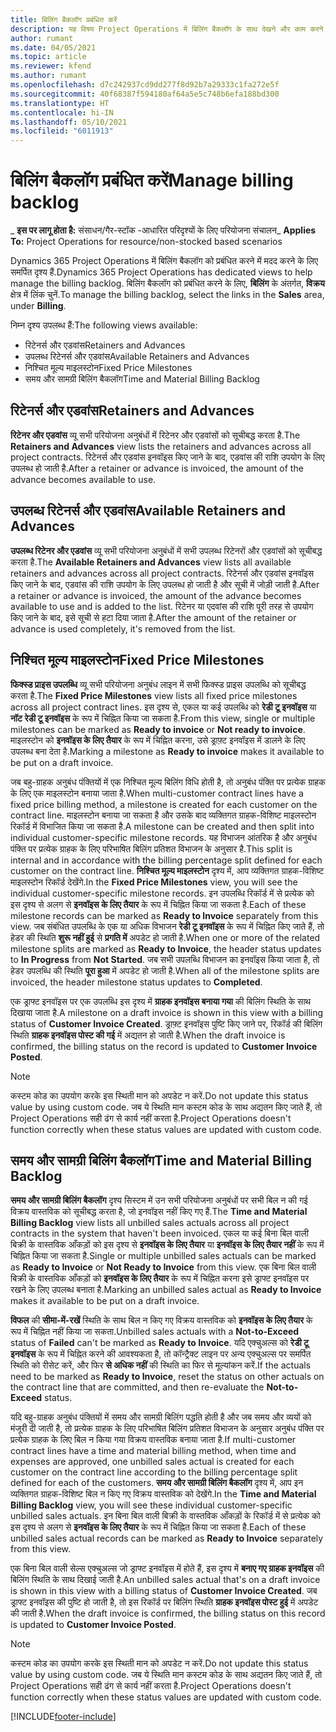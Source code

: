 ```yaml
---
title: बिलिंग बैकलॉग प्रबंधित करें
description: यह विषय Project Operations में बिलिंग बैकलॉग के साथ देखने और काम करने के तरीके के बारे में जानकारी प्रदान करता है.
author: rumant
ms.date: 04/05/2021
ms.topic: article
ms.reviewer: kfend
ms.author: rumant
ms.openlocfilehash: d7c242937cd9dd277f8d92b7a29333c1fa272e5f
ms.sourcegitcommit: 40f68387f594180af64a5e5c748b6efa188bd300
ms.translationtype: HT
ms.contentlocale: hi-IN
ms.lasthandoff: 05/10/2021
ms.locfileid: "6011913"
---
```

# <a name="manage-billing-backlog"></a><span data-ttu-id="bcca6-103">बिलिंग बैकलॉग प्रबंधित करें</span><span class="sxs-lookup"><span data-stu-id="bcca6-103">Manage billing backlog</span></span>

<span data-ttu-id="bcca6-104">_ **इस पर लागू होता है:** संसाधन/गैर-स्टॉक -आधारित परिदृश्यों के लिए परियोजना संचालन</span><span class="sxs-lookup"><span data-stu-id="bcca6-104">_ **Applies To:** Project Operations for resource/non-stocked based scenarios</span></span>

<span data-ttu-id="bcca6-105">Dynamics 365 Project Operations में बिलिंग बैकलॉग को प्रबंधित करने में मदद करने के लिए समर्पित दृश्य हैं.</span><span class="sxs-lookup"><span data-stu-id="bcca6-105">Dynamics 365 Project Operations has dedicated views to help manage the billing backlog.</span></span> <span data-ttu-id="bcca6-106">बिलिंग बैकलॉग को प्रबंधित करने के लिए, **बिलिंग** के अंतर्गत, **विक्रय** क्षेत्र में लिंक चुनें.</span><span class="sxs-lookup"><span data-stu-id="bcca6-106">To manage the billing backlog, select the links in the **Sales** area, under **Billing**.</span></span> 

<span data-ttu-id="bcca6-107">निम्न दृश्य उपलब्ध हैं:</span><span class="sxs-lookup"><span data-stu-id="bcca6-107">The following views available:</span></span>

- <span data-ttu-id="bcca6-108">रिटेनर्स और एडवांस</span><span class="sxs-lookup"><span data-stu-id="bcca6-108">Retainers and Advances</span></span>
- <span data-ttu-id="bcca6-109">उपलब्ध रिटेनर्स और एडवांस</span><span class="sxs-lookup"><span data-stu-id="bcca6-109">Available Retainers and Advances</span></span>
- <span data-ttu-id="bcca6-110">निश्चित मूल्य माइलस्टोन</span><span class="sxs-lookup"><span data-stu-id="bcca6-110">Fixed Price Milestones</span></span>
- <span data-ttu-id="bcca6-111">समय और सामग्री बिलिंग बैकलॉग</span><span class="sxs-lookup"><span data-stu-id="bcca6-111">Time and Material Billing Backlog</span></span>

## <a name="retainers-and-advances"></a><span data-ttu-id="bcca6-112">रिटेनर्स और एडवांस</span><span class="sxs-lookup"><span data-stu-id="bcca6-112">Retainers and Advances</span></span>

<span data-ttu-id="bcca6-113">**रिटेनर और एडवांस** व्यू सभी परियोजना अनुबंधों में रिटेनर और एडवांसों को सूचीबद्ध करता है.</span><span class="sxs-lookup"><span data-stu-id="bcca6-113">The **Retainers and Advances** view lists the retainers and advances across all project contracts.</span></span> <span data-ttu-id="bcca6-114">रिटेनर्स और एडवांस इनवॉइस किए जाने के बाद, एडवांस की राशि उपयोग के लिए उपलब्ध हो जाती है.</span><span class="sxs-lookup"><span data-stu-id="bcca6-114">After a retainer or advance is invoiced, the amount of the advance becomes available to use.</span></span>

## <a name="available-retainers-and-advances"></a><span data-ttu-id="bcca6-115">उपलब्ध रिटेनर्स और एडवांस</span><span class="sxs-lookup"><span data-stu-id="bcca6-115">Available Retainers and Advances</span></span>

<span data-ttu-id="bcca6-116">**उपलब्ध रिटेनर और एडवांस** व्यू सभी परियोजना अनुबंधों में सभी उपलब्ध रिटेनरों और एडवांसों को सूचीबद्ध करता है.</span><span class="sxs-lookup"><span data-stu-id="bcca6-116">The **Available Retainers and Advances** view lists all available retainers and advances across all project contracts.</span></span> <span data-ttu-id="bcca6-117">रिटेनर्स और एडवांस इनवॉइस किए जाने के बाद, एडवांस की राशि उपयोग के लिए उपलब्ध हो जाती है और सूची में जोड़ी जाती है.</span><span class="sxs-lookup"><span data-stu-id="bcca6-117">After a retainer or advance is invoiced, the amount of the advance becomes available to use and is added to the list.</span></span> <span data-ttu-id="bcca6-118">रिटेनर या एदवांस की राशि पूरी तरह से उपयोग किए जाने के बाद, इसे सूची से हटा दिया जाता है.</span><span class="sxs-lookup"><span data-stu-id="bcca6-118">After the amount of the retainer or advance is used completely, it's removed from the list.</span></span>

## <a name="fixed-price-milestones"></a><span data-ttu-id="bcca6-119">निश्चित मूल्य माइलस्टोन</span><span class="sxs-lookup"><span data-stu-id="bcca6-119">Fixed Price Milestones</span></span>

<span data-ttu-id="bcca6-120">**फिक्स्ड प्राइस उपलब्धि** व्यू सभी परियोजना अनुबंध लाइन में सभी फिक्स्ड प्राइस उपलब्धि को सूचीबद्ध करता है.</span><span class="sxs-lookup"><span data-stu-id="bcca6-120">The **Fixed Price Milestones** view lists all fixed price milestones across all project contract lines.</span></span> <span data-ttu-id="bcca6-121">इस दृश्य से, एकल या कई उपलब्धि को **रेडी टू इनवॉइस** या **नॉट रेडी टू इनवॉइस** के रूप में चिह्नित किया जा सकता है.</span><span class="sxs-lookup"><span data-stu-id="bcca6-121">From this view, single or multiple milestones can be marked as **Ready to invoice** or **Not ready to invoice**.</span></span> <span data-ttu-id="bcca6-122">माइलस्टोन को **इनवॉइस के लिए तैयार** के रूप में चिह्नित करना, उसे ड्राफ़्ट इनवॉइस में डालने के लिए उपलब्ध बना देता है.</span><span class="sxs-lookup"><span data-stu-id="bcca6-122">Marking a milestone as **Ready to invoice** makes it available to be put on a draft invoice.</span></span>

<span data-ttu-id="bcca6-123">जब बहु-ग्राहक अनुबंध पंक्तियों में एक निश्चित मूल्य बिलिंग विधि होती है, तो अनुबंध पंक्ति पर प्रत्येक ग्राहक के लिए एक माइलस्टोन बनाया जाता है.</span><span class="sxs-lookup"><span data-stu-id="bcca6-123">When multi-customer contract lines have a fixed price billing method, a milestone is created for each customer on the contract line.</span></span> <span data-ttu-id="bcca6-124">माइलस्टोन बनाया जा सकता है और उसके बाद व्यक्तिगत ग्राहक-विशिष्ट माइलस्टोन रिकॉर्ड में विभाजित किया जा सकता है.</span><span class="sxs-lookup"><span data-stu-id="bcca6-124">A milestone can be created and then split into individual customer-specific milestone records.</span></span> <span data-ttu-id="bcca6-125">यह विभाजन आंतरिक है और अनुबंध पंक्ति पर प्रत्येक ग्राहक के लिए परिभाषित बिलिंग प्रतिशत विभाजन के अनुसार है.</span><span class="sxs-lookup"><span data-stu-id="bcca6-125">This split is internal and in accordance with the billing percentage split defined for each customer on the contract line.</span></span> <span data-ttu-id="bcca6-126">**निश्चित मूल्य माइलस्टोन** दृश्य में, आप व्यक्तिगत ग्राहक-विशिष्ट माइलस्टोन रिकॉर्ड देखेंगे.</span><span class="sxs-lookup"><span data-stu-id="bcca6-126">In the **Fixed Price Milestones** view, you will see the individual customer-specific milestone records.</span></span> <span data-ttu-id="bcca6-127">इन उपलब्धि रिकॉर्ड में से प्रत्येक को इस दृश्य से अलग से **इनवॉइस के लिए तैयार** के रूप में चिह्नित किया जा सकता है.</span><span class="sxs-lookup"><span data-stu-id="bcca6-127">Each of these milestone records can be marked as **Ready to Invoice** separately from this view.</span></span> <span data-ttu-id="bcca6-128">जब संबंधित उपलब्धि के एक या अधिक विभाजन **रेडी टू इनवॉइस** के रूप में चिह्नित किए जाते हैं, तो हेडर की स्थिति **शुरू नहीं हुई** से **प्रगति में** अपडेट हो जाती है.</span><span class="sxs-lookup"><span data-stu-id="bcca6-128">When one or more of the related milestone splits are marked as **Ready to Invoice**, the header status updates to **In Progress** from **Not Started**.</span></span> <span data-ttu-id="bcca6-129">जब सभी उपलब्धि विभाजन का इनवॉइस किया जाता है, तो हेडर उपलब्धि की स्थिति **पूरा हुआ** में अपडेट हो जाती है.</span><span class="sxs-lookup"><span data-stu-id="bcca6-129">When all of the milestone splits are invoiced, the header milestone status updates to **Completed**.</span></span>

<span data-ttu-id="bcca6-130">एक ड्राफ्ट इनवॉइस पर एक उपलब्धि इस दृश्य में **ग्राहक इनवॉइस बनाया गया** की बिलिंग स्थिति के साथ दिखाया जाता है.</span><span class="sxs-lookup"><span data-stu-id="bcca6-130">A milestone on a draft invoice is shown in this view with a billing status of **Customer Invoice Created**.</span></span> <span data-ttu-id="bcca6-131">ड्राफ़्ट इनवॉइस पुष्टि किए जाने पर, रिकॉर्ड की बिलिंग स्थिति **ग्राहक इनवॉइस पोस्ट की गई** में अद्यतन हो जाती है.</span><span class="sxs-lookup"><span data-stu-id="bcca6-131">When the draft invoice is confirmed, the billing status on the record is updated to **Customer Invoice Posted**.</span></span> 

> [!NOTE] 
> <span data-ttu-id="bcca6-132">कस्टम कोड का उपयोग करके इस स्थिती मान को अपडेट न करें.</span><span class="sxs-lookup"><span data-stu-id="bcca6-132">Do not update this status value by using custom code.</span></span> <span data-ttu-id="bcca6-133">जब ये स्थिति मान कस्टम कोड के साथ अद्यतन किए जाते हैं, तो Project Operations सही ढंग से कार्य नहीं करता है.</span><span class="sxs-lookup"><span data-stu-id="bcca6-133">Project Operations doesn't function correctly when these status values are updated with custom code.</span></span>

## <a name="time-and-material-billing-backlog"></a><span data-ttu-id="bcca6-134">समय और सामग्री बिलिंग बैकलॉग</span><span class="sxs-lookup"><span data-stu-id="bcca6-134">Time and Material Billing Backlog</span></span>

<span data-ttu-id="bcca6-135">**समय और सामग्री बिलिंग बैकलॉग** दृश्य सिस्टम में उन सभी परियोजना अनुबंधों पर सभी बिल न की गई विक्रय वास्तविक को सूचीबद्ध करता है, जो इनवॉइस नहीं किए गए हैं.</span><span class="sxs-lookup"><span data-stu-id="bcca6-135">The **Time and Material Billing Backlog** view lists all unbilled sales actuals across all project contracts in the system that haven't been invoiced.</span></span> <span data-ttu-id="bcca6-136">एकल या कई बिना बिल वाली बिक्री के वास्तविक आँकड़ों को इस दृश्य से **इनवॉइस के लिए तैयार** या **इनवॉइस के लिए तैयार नहीं** के रूप में चिह्नित किया जा सकता है.</span><span class="sxs-lookup"><span data-stu-id="bcca6-136">Single or multiple unbilled sales actuals can be marked as **Ready to Invoice** or **Not Ready to Invoice** from this view.</span></span> <span data-ttu-id="bcca6-137">एक बिना बिल वाली बिक्री के वास्तविक आँकड़ों को **इनवॉइस के लिए तैयार** के रूप में चिह्नित करना इसे ड्राफ्ट इनवॉइस पर रखने के लिए उपलब्ध बनाता है.</span><span class="sxs-lookup"><span data-stu-id="bcca6-137">Marking an unbilled sales actual as **Ready to Invoice** makes it available to be put on a draft invoice.</span></span>

<span data-ttu-id="bcca6-138">**विफल** की **सीमा-में-रखें** स्थिति के साथ बिल न किए गए विक्रय वास्तविक को **इनवॉइस के लिए तैयार** के रूप में चिह्नित नहीं किया जा सकता.</span><span class="sxs-lookup"><span data-stu-id="bcca6-138">Unbilled sales actuals with a **Not-to-Exceed** status of **Failed** can't be marked as **Ready to Invoice**.</span></span> <span data-ttu-id="bcca6-139">यदि एक्चुअल्स को **रेडी टू इनवॉइस** के रूप में चिह्नित करने की आवश्यकता है, तो कॉन्ट्रैक्ट लाइन पर अन्य एक्चुअल्स पर समर्पित स्थिति को रीसेट करें, और फिर **से अधिक नहीं** की स्थिति का फिर से मूल्यांकन करें.</span><span class="sxs-lookup"><span data-stu-id="bcca6-139">If the actuals need to be marked as **Ready to Invoice**, reset the status on other actuals on the contract line that are committed, and then re-evaluate the **Not-to-Exceed** status.</span></span>

<span data-ttu-id="bcca6-140">यदि बहु-ग्राहक अनुबंध पंक्तियों में समय और सामग्री बिलिंग पद्धति होती है और जब समय और व्ययों को मंजूरी दी जाती है, तो प्रत्येक ग्राहक के लिए परिभाषित बिलिंग प्रतिशत विभाजन के अनुसार अनुबंध पंक्ति पर प्रत्येक ग्राहक के लिए बिल न किया गया विक्रय वास्तविक बनाया जाता है.</span><span class="sxs-lookup"><span data-stu-id="bcca6-140">If multi-customer contract lines have a time and material billing method, when time and expenses are approved, one unbilled sales actual is created for each customer on the contract line according to the billing percentage split defined for each of the customers.</span></span> <span data-ttu-id="bcca6-141">**समय और सामग्री बिलिंग बैकलॉग** दृश्य में, आप इन व्यक्तिगत ग्राहक-विशिष्ट बिल न किए गए विक्रय वास्तविक को देखेंगे.</span><span class="sxs-lookup"><span data-stu-id="bcca6-141">In the **Time and Material Billing Backlog** view, you will see these individual customer-specific unbilled sales actuals.</span></span> <span data-ttu-id="bcca6-142">इन बिना बिल वाली बिक्री के वास्तविक आँकड़ों के रिकॉर्ड में से प्रत्येक को इस दृश्य से अलग से **इनवॉइस के लिए तैयार** के रूप में चिह्नित किया जा सकता है.</span><span class="sxs-lookup"><span data-stu-id="bcca6-142">Each of these unbilled sales actual records can be marked as **Ready to Invoice** separately from this view.</span></span>

<span data-ttu-id="bcca6-143">एक बिना बिल वाली सेल्स एक्चुअल्स जो ड्राफ्ट इनवॉइस में होते हैं, इस दृश्य में **बनाए गए ग्राहक इनवॉइस** की बिलिंग स्थिति के साथ दिखाई जाती है.</span><span class="sxs-lookup"><span data-stu-id="bcca6-143">An unbilled sales actual that's on a draft invoice is shown in this view with a billing status of **Customer Invoice Created**.</span></span> <span data-ttu-id="bcca6-144">जब ड्राफ्ट इनवॉइस की पुष्टि हो जाती है, तो इस रिकॉर्ड पर बिलिंग स्थिति **ग्राहक इनवॉइस पोस्ट हुई** में अपडेट की जाती है.</span><span class="sxs-lookup"><span data-stu-id="bcca6-144">When the draft invoice is confirmed, the billing status on this record is updated to **Customer Invoice Posted**.</span></span> 

> [!NOTE] 
> <span data-ttu-id="bcca6-145">कस्टम कोड का उपयोग करके इस स्थिती मान को अपडेट न करें.</span><span class="sxs-lookup"><span data-stu-id="bcca6-145">Do not update this status value by using custom code.</span></span> <span data-ttu-id="bcca6-146">जब ये स्थिति मान कस्टम कोड के साथ अद्यतन किए जाते हैं, तो Project Operations सही ढंग से कार्य नहीं करता है.</span><span class="sxs-lookup"><span data-stu-id="bcca6-146">Project Operations doesn't function correctly when these status values are updated with custom code.</span></span>


[!INCLUDE[footer-include](../includes/footer-banner.md)]
